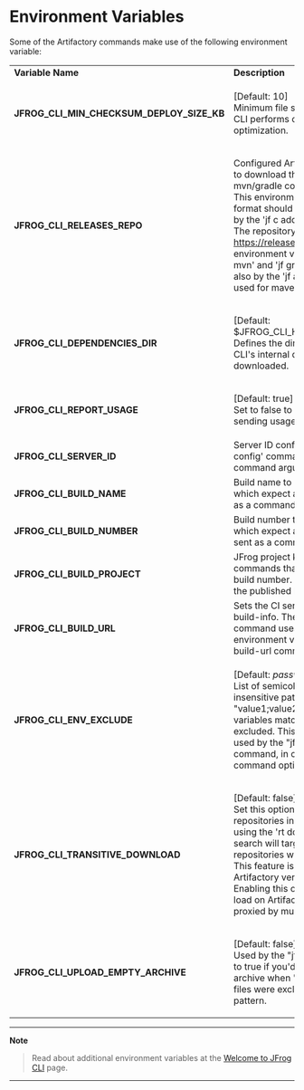 # Environment Variables

Some of the Artifactory commands make use of the following environment variable:

|                                                 |                                                                                                                                                                                                                                                                                                                                                                                                                                                         |
| ----------------------------------------------- | ------------------------------------------------------------------------------------------------------------------------------------------------------------------------------------------------------------------------------------------------------------------------------------------------------------------------------------------------------------------------------------------------------------------------------------------------------- |
| **Variable Name**                               | **Description**                                                                                                                                                                                                                                                                                                                                                                                                                                         |
| **JFROG\_CLI\_MIN\_CHECKSUM\_DEPLOY\_SIZE\_KB** | <p>[Default: 10]<br>Minimum file size in KB for which JFrog CLI performs checksum deploy optimization.</p>                                                                                                                                                                                                                                                                                                                                              |
| **JFROG\_CLI\_RELEASES\_REPO**                  | <p>Configured Artifactory repository name to download the jar needed by the mvn/gradle command.<br>This environment variable's value format should be server ID configured by the 'jf c add' command.<br>The repository should proxy https://releases.jfrog.io.<br>This environment variable is used by the 'jf mvn' and 'jf gradle' commands, and also by the 'jf audit' command, when used for maven or gradle projects.</p>                          |
| **JFROG\_CLI\_DEPENDENCIES\_DIR**               | <p>[Default: $JFROG_CLI_HOME_DIR/dependencies]<br>Defines the directory to which JFrog CLI's internal dependencies are downloaded.</p>                                                                                                                                                                                                                                                                                                                  |
| **JFROG\_CLI\_REPORT\_USAGE**                   | <p>[Default: true]<br>Set to false to block JFrog CLI from sending usage statistics to Artifactory.</p>                                                                                                                                                                                                                                                                                                                                                 |
| **JFROG\_CLI\_SERVER\_ID**                      | Server ID configured using the 'jf config' command, unless sent as a command argument or option.                                                                                                                                                                                                                                                                                                                                                        |
| **JFROG\_CLI\_BUILD\_NAME**                     | Build name to be used by commands which expect a build name, unless sent as a command argument or option.                                                                                                                                                                                                                                                                                                                                               |
| **JFROG\_CLI\_BUILD\_NUMBER**                   | Build number to be used by commands which expect a build number, unless sent as a command argument or option.                                                                                                                                                                                                                                                                                                                                           |
| **JFROG\_CLI\_BUILD\_PROJECT**                  | JFrog project key to be used by commands that expect build name and build number. Determines the project of the published build.                                                                                                                                                                                                                                                                                                                        |
| **JFROG\_CLI\_BUILD\_URL**                      | Sets the CI server build URL in the build-info. The "jf rt build-publish" command uses the value of this environment variable unless the --build-url command option is sent.                                                                                                                                                                                                                                                                            |
| **JFROG\_CLI\_ENV\_EXCLUDE**                    | <p>[Default: <em>password</em>;<em>secret</em>;<em>key</em>;<em>token</em>]<br>List of semicolon-separated(;) case insensitive patterns in the form of "value1;value2;...". Environment variables match those patterns will be excluded. This environment variable is used by the "jf rt build-publish" command, in case the --env-exclude command option is not sent.</p>                                                                              |
| **JFROG\_CLI\_TRANSITIVE\_DOWNLOAD**            | <p>[Default: false]<br>Set this option to true to include remote repositories in artifact searches when using the 'rt download' command. The search will target the first five remote repositories within the virtual repository. This feature is available starting from Artifactory version 7.17.0. <strong>NOTE:</strong> Enabling this option may increase the load on Artifactory instances that are proxied by multiple remote repositories..</p> |
| **JFROG\_CLI\_UPLOAD\_EMPTY\_ARCHIVE**          | <p>[Default: false]<br>Used by the "jf rt upload" command. Set to true if you'd like to upload an empty archive when '--archive' is set but all files were excluded by exclusions pattern.</p>                                                                                                                                                                                                                                                          |

***

**Note**

> Read about additional environment variables at the [Welcome to JFrog CLI](../../../) page.

***

